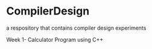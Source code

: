 # CompilerDesign
a respository that contains compiler design experiments

Week 1- Calculator Program using C++
